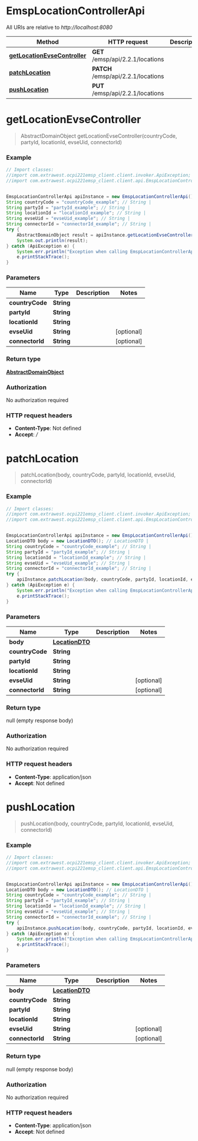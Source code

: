 # EmspLocationControllerApi

All URIs are relative to *http://localhost:8080*

Method | HTTP request | Description
------------- | ------------- | -------------
[**getLocationEvseController**](EmspLocationControllerApi.md#getLocationEvseController) | **GET** /emsp/api/2.2.1/locations | 
[**patchLocation**](EmspLocationControllerApi.md#patchLocation) | **PATCH** /emsp/api/2.2.1/locations | 
[**pushLocation**](EmspLocationControllerApi.md#pushLocation) | **PUT** /emsp/api/2.2.1/locations | 

<a name="getLocationEvseController"></a>
# **getLocationEvseController**
> AbstractDomainObject getLocationEvseController(countryCode, partyId, locationId, evseUid, connectorId)



### Example
```java
// Import classes:
//import com.extrawest.ocpi221emsp_client.client.invoker.ApiException;
//import com.extrawest.ocpi221emsp_client.client.api.EmspLocationControllerApi;


EmspLocationControllerApi apiInstance = new EmspLocationControllerApi();
String countryCode = "countryCode_example"; // String | 
String partyId = "partyId_example"; // String | 
String locationId = "locationId_example"; // String | 
String evseUid = "evseUid_example"; // String | 
String connectorId = "connectorId_example"; // String | 
try {
    AbstractDomainObject result = apiInstance.getLocationEvseController(countryCode, partyId, locationId, evseUid, connectorId);
    System.out.println(result);
} catch (ApiException e) {
    System.err.println("Exception when calling EmspLocationControllerApi#getLocationEvseController");
    e.printStackTrace();
}
```

### Parameters

Name | Type | Description  | Notes
------------- | ------------- | ------------- | -------------
 **countryCode** | **String**|  |
 **partyId** | **String**|  |
 **locationId** | **String**|  |
 **evseUid** | **String**|  | [optional]
 **connectorId** | **String**|  | [optional]

### Return type

[**AbstractDomainObject**](AbstractDomainObject.md)

### Authorization

No authorization required

### HTTP request headers

 - **Content-Type**: Not defined
 - **Accept**: */*

<a name="patchLocation"></a>
# **patchLocation**
> patchLocation(body, countryCode, partyId, locationId, evseUid, connectorId)



### Example
```java
// Import classes:
//import com.extrawest.ocpi221emsp_client.client.invoker.ApiException;
//import com.extrawest.ocpi221emsp_client.client.api.EmspLocationControllerApi;


EmspLocationControllerApi apiInstance = new EmspLocationControllerApi();
LocationDTO body = new LocationDTO(); // LocationDTO | 
String countryCode = "countryCode_example"; // String | 
String partyId = "partyId_example"; // String | 
String locationId = "locationId_example"; // String | 
String evseUid = "evseUid_example"; // String | 
String connectorId = "connectorId_example"; // String | 
try {
    apiInstance.patchLocation(body, countryCode, partyId, locationId, evseUid, connectorId);
} catch (ApiException e) {
    System.err.println("Exception when calling EmspLocationControllerApi#patchLocation");
    e.printStackTrace();
}
```

### Parameters

Name | Type | Description  | Notes
------------- | ------------- | ------------- | -------------
 **body** | [**LocationDTO**](LocationDTO.md)|  |
 **countryCode** | **String**|  |
 **partyId** | **String**|  |
 **locationId** | **String**|  |
 **evseUid** | **String**|  | [optional]
 **connectorId** | **String**|  | [optional]

### Return type

null (empty response body)

### Authorization

No authorization required

### HTTP request headers

 - **Content-Type**: application/json
 - **Accept**: Not defined

<a name="pushLocation"></a>
# **pushLocation**
> pushLocation(body, countryCode, partyId, locationId, evseUid, connectorId)



### Example
```java
// Import classes:
//import com.extrawest.ocpi221emsp_client.client.invoker.ApiException;
//import com.extrawest.ocpi221emsp_client.client.api.EmspLocationControllerApi;


EmspLocationControllerApi apiInstance = new EmspLocationControllerApi();
LocationDTO body = new LocationDTO(); // LocationDTO | 
String countryCode = "countryCode_example"; // String | 
String partyId = "partyId_example"; // String | 
String locationId = "locationId_example"; // String | 
String evseUid = "evseUid_example"; // String | 
String connectorId = "connectorId_example"; // String | 
try {
    apiInstance.pushLocation(body, countryCode, partyId, locationId, evseUid, connectorId);
} catch (ApiException e) {
    System.err.println("Exception when calling EmspLocationControllerApi#pushLocation");
    e.printStackTrace();
}
```

### Parameters

Name | Type | Description  | Notes
------------- | ------------- | ------------- | -------------
 **body** | [**LocationDTO**](LocationDTO.md)|  |
 **countryCode** | **String**|  |
 **partyId** | **String**|  |
 **locationId** | **String**|  |
 **evseUid** | **String**|  | [optional]
 **connectorId** | **String**|  | [optional]

### Return type

null (empty response body)

### Authorization

No authorization required

### HTTP request headers

 - **Content-Type**: application/json
 - **Accept**: Not defined

